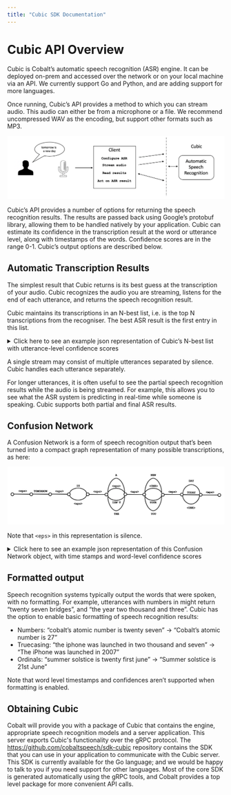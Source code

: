 ```yaml
---
title: "Cubic SDK Documentation"
---
```


# Cubic API Overview

Cubic is Cobalt’s automatic speech recognition (ASR) engine. It can be deployed on-prem and accessed over the network or on your local machine via an API. We currently support Go and Python, and are adding support for more languages.

Once running, Cubic’s API provides a method to which you can stream audio. This audio can either be from a microphone or a file. We recommend uncompressed WAV as the encoding, but support other formats such as MP3.

![Cubic setup](cubicoverview.png)

Cubic’s API provides a number of options for returning the speech recognition results. The results are passed back using Google’s protobuf library, allowing them to be handled natively by your application. Cubic can estimate its confidence in the transcription result at the word or utterance level, along with timestamps of the words. Confidence scores are in the range 0-1. Cubic’s output options are described below.

## Automatic Transcription Results

The simplest result that Cubic returns is its best guess at the transcription of your audio. Cubic recognizes the audio you are streaming, listens for the end of each utterance, and returns the speech recognition result. 

Cubic maintains its transcriptions in an N-best list, i.e. is the top N transcriptions from the recogniser. The best ASR result is the first entry in this list.

<details>
<summary>Click here to see an example json representation of Cubic’s N-best list with utterance-level confidence scores</summary>

``` json
{
  "alternatives": [
    {
      "transcript": "TOMORROW IS A NEW DAY",
      "confidence": 0.514
    },
    {
      "transcript": "TOMORROW IS NEW DAY",
      "confidence": 0.201
    },
    {
      "transcript": "TOMORROW IS A <UNK> DAY",
      "confidence": 0.105
    },
    {
      "transcript": "TOMORROW IS ISN'T NEW DAY",
      "confidence": 0.093
    },
    {
      "transcript": "TOMORROW IS A YOUR DAY",
      "confidence": 0.087
    }
  ],
}
```
</details>


A single stream may consist of multiple utterances separated by silence. Cubic handles each utterance separately.

For longer utterances, it is often useful to see the partial speech recognition results while the audio is being streamed. For example, this allows you to see what the ASR system is predicting in real-time while someone is speaking. Cubic supports both partial and final ASR results.

## Confusion Network

A Confusion Network is a form of speech recognition output that’s been turned into a compact graph representation of many possible transcriptions, as here:

![Confusion Network Example](confnet.png)

Note that `<eps>` in this representation is silence.

<details>
<summary>Click here to see an example json representation of this Confusion Network object, with time stamps and word-level confidence scores</summary>


``` json
{
  "cnet": {
    "links": [
      {
        "duration": "1.350s",
        "arcs": [
          {
            "word": "<eps>",
            "confidence": 1.0
          }
        ],
        "startTime": "0s"
      },
      {
        "duration": "0.690s",
        "arcs": [
          {
            "word": "TOMORROW",
            "confidence": 1.0
          }
        ],
        "startTime": "1.350s"
      },
      {
        "duration": "0.080s",
        "arcs": [
          {
            "word": "<eps>",
            "confidence": 1.0
          }
        ],
        "startTime": "2.040s"
      },
      {
        "duration": "0.168s",
        "arcs": [
          {
            "word": "IS",
            "confidence": 0.892
          },
          {
            "word": "<eps>",
            "confidence": 0.108
          }
        ],
        "startTime": "2.120s"
      },
      {
        "duration": "0.010s",
        "arcs": [
          {
            "word": "<eps>",
            "confidence": 1.0
          }
        ],
        "startTime": "2.288s"
      },
      {
        "duration": "0.093s",
        "arcs": [
          {
            "word": "A",
            "confidence": 0.620
          },
          {
            "word": "<eps>",
            "confidence": 0.233
          },
          {
            "word": "ISN'T",
            "confidence": 0.108
          },
          {
            "word": "THE",
            "confidence": 0.039
          }
        ],
        "startTime": "2.298s"
      },
      {
        "duration": "0.005s",
        "arcs": [
          {
            "word": "<eps>",
            "confidence": 1.0
          }
        ],
        "startTime": "2.391s"
      },
      {
        "duration": "0.273s",
        "arcs": [
          {
            "word": "NEW",
            "confidence": 0.661
          },
          {
            "word": "<UNK>",
            "confidence": 0.129
          },
          {
            "word": "YOUR",
            "confidence": 0.107
          },
          {
            "word": "YOU",
            "confidence": 0.102
          }
        ],
        "startTime": "2.396s"
      },
      {
        "duration": "0s",
        "arcs": [
          {
            "word": "<eps>",
            "confidence": 1.0
          }
        ],
        "startTime": "2.670s"
      },
      {
        "duration": "0.420s",
        "arcs": [
          {
            "word": "DAY",
            "confidence": 0.954
          },
          {
            "word": "TODAY",
            "confidence": 0.044
          },
          {
            "word": "<UNK>",
            "confidence": 0.002
          }
        ],
        "startTime": "2.670s"
      },
      {
        "duration": "0.270s",
        "arcs": [
          {
            "word": "<eps>",
            "confidence": 1.0
          }
        ],
        "startTime": "3.090s"
      }
    ]
  }
}
```
</details>


## Formatted output

Speech recognition systems typically output the words that were spoken, with no formatting. For example, utterances with numbers in might return “twenty seven bridges”, and “the year two thousand and three”. Cubic has the option to enable basic formatting of speech recognition results:

* Numbers: “cobalt’s atomic number is twenty seven” -> “Cobalt’s atomic number is 27”
* Truecasing: “the iphone was launched in two thousand and seven” -> “The iPhone was launched in 2007”
* Ordinals: “summer solstice is twenty first june” -> “Summer solstice is 21st June”

Note that word level timestamps and confidences aren’t supported when formatting is enabled.


## Obtaining Cubic

Cobalt will provide you with a package of Cubic that contains the engine,
appropriate speech recognition models and a server application.  This server
exports Cubic's functionality over the gRPC protocol.  The
https://github.com/cobaltspeech/sdk-cubic repository contains the SDK that you
can use in your application to communicate with the Cubic server. This SDK is
currently available for the Go language; and we would be happy to talk to you if
you need support for other languages. Most of the core SDK is generated
automatically using the gRPC tools, and Cobalt provides a top level package for
more convenient API calls.
